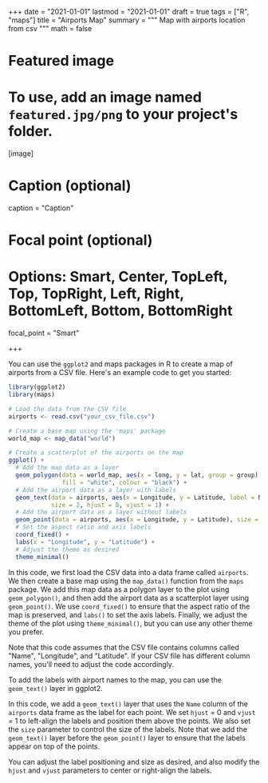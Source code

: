 +++
date = "2021-01-01"
lastmod = "2021-01-01"
draft = true
tags = ["R", "maps"]
title = "Airports Map"
summary = """
Map with airports location from csv
"""
math = false

# Featured image
# To use, add an image named `featured.jpg/png` to your project's folder. 
[image]
  # Caption (optional)
  caption = "Caption"
  
  # Focal point (optional)
  # Options: Smart, Center, TopLeft, Top, TopRight, Left, Right, BottomLeft, Bottom, BottomRight
  focal_point = "Smart"

+++

You can use the `ggplot2` and maps packages in R to create a map of airports from a CSV file. Here's an example code to get you started:

```r
library(ggplot2)
library(maps)

# Load the data from the CSV file
airports <- read.csv("your_csv_file.csv")

# Create a base map using the 'maps' package
world_map <- map_data("world")

# Create a scatterplot of the airports on the map
ggplot() +
  # Add the map data as a layer
  geom_polygon(data = world_map, aes(x = long, y = lat, group = group),
               fill = "white", colour = "black") +
  # Add the airport data as a layer with labels
  geom_text(data = airports, aes(x = Longitude, y = Latitude, label = Name),
            size = 2, hjust = 0, vjust = 1) +
  # Add the airport data as a layer without labels
  geom_point(data = airports, aes(x = Longitude, y = Latitude), size = 1) +
  # Set the aspect ratio and axis labels
  coord_fixed() +
  labs(x = "Longitude", y = "Latitude") +
  # Adjust the theme as desired
  theme_minimal()

```

In this code, we first load the CSV data into a data frame called `airports`. We then create a base map using the `map_data()` function from the `maps` package. We add this map data as a polygon layer to the plot using `geom_polygon()`, and then add the airport data as a scatterplot layer using `geom_point()`. We use `coord_fixed()` to ensure that the aspect ratio of the map is preserved, and `labs()` to set the axis labels. Finally, we adjust the theme of the plot using `theme_minimal()`, but you can use any other theme you prefer.

Note that this code assumes that the CSV file contains columns called "Name", "Longitude", and "Latitude". If your CSV file has different column names, you'll need to adjust the code accordingly.


To add the labels with airport names to the map, you can use the `geom_text()` layer in ggplot2.

In this code, we add a `geom_text()` layer that uses the `Name` column of the `airports` data frame as the label for each point. We set `hjust` = 0 and `vjust` = 1 to left-align the labels and position them above the points. We also set the `size` parameter to control the size of the labels. Note that we add the `geom_text()` layer before the `geom_point()` layer to ensure that the labels appear on top of the points.

You can adjust the label positioning and size as desired, and also modify the `hjust` and `vjust` parameters to center or right-align the labels.
